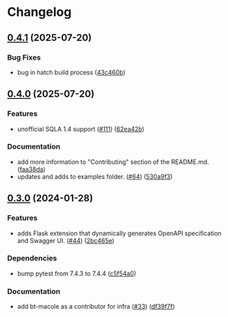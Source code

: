 # Changelog

## [0.4.1](https://github.com/dtiesling/flask-muck/compare/v0.4.0...v0.4.1) (2025-07-20)


### Bug Fixes

* bug in hatch build process ([43c460b](https://github.com/dtiesling/flask-muck/commit/43c460bb845e38707c455829020394bf745dbffd))

## [0.4.0](https://github.com/dtiesling/flask-muck/compare/v0.3.0...v0.4.0) (2025-07-20)


### Features

* unofficial SQLA 1.4 support ([#111](https://github.com/dtiesling/flask-muck/issues/111)) ([62ea42b](https://github.com/dtiesling/flask-muck/commit/62ea42b908b38915f141396059340f71ea0b11c4))


### Documentation

* add more information to "Contributing" section of the README.md. ([faa38da](https://github.com/dtiesling/flask-muck/commit/faa38da1445724c85db08f53767712686c481600))
* updates and adds to examples folder. ([#64](https://github.com/dtiesling/flask-muck/issues/64)) ([530a9f3](https://github.com/dtiesling/flask-muck/commit/530a9f37032ecc6951dea2c18f9fb3f09ae72302))

## [0.3.0](https://github.com/dtiesling/flask-muck/compare/v0.2.0...v0.3.0) (2024-01-28)


### Features

* adds Flask extension that dynamically generates OpenAPI specification and Swagger UI. ([#44](https://github.com/dtiesling/flask-muck/issues/44)) ([2bc465e](https://github.com/dtiesling/flask-muck/commit/2bc465ed4b5b71a26cc4fda67429944e3c63093e))


### Dependencies

* bump pytest from 7.4.3 to 7.4.4 ([c5f54a0](https://github.com/dtiesling/flask-muck/commit/c5f54a0353edb2d64f7568081ab44893bdd4cff3))


### Documentation

* add bt-macole as a contributor for infra ([#33](https://github.com/dtiesling/flask-muck/issues/33)) ([df39f7f](https://github.com/dtiesling/flask-muck/commit/df39f7ffdc919804b1a5521d2749166c38597630))
